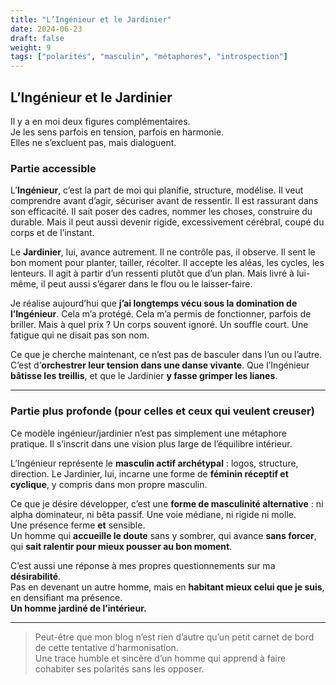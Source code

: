 ```yaml
---
title: "L’Ingénieur et le Jardinier"
date: 2024-06-23
draft: false
weight: 9
tags: ["polarités", "masculin", "métaphores", "introspection"]
---
```


## L’Ingénieur et le Jardinier

Il y a en moi deux figures complémentaires.  
Je les sens parfois en tension, parfois en harmonie.  
Elles ne s’excluent pas, mais dialoguent.

### Partie accessible

L’**Ingénieur**, c’est la part de moi qui planifie, structure, modélise. Il veut comprendre avant d’agir, sécuriser avant de ressentir. Il est rassurant dans son efficacité. Il sait poser des cadres, nommer les choses, construire du durable. Mais il peut aussi devenir rigide, excessivement cérébral, coupé du corps et de l’instant.

Le **Jardinier**, lui, avance autrement. Il ne contrôle pas, il observe. Il sent le bon moment pour planter, tailler, récolter. Il accepte les aléas, les cycles, les lenteurs. Il agit à partir d’un ressenti plutôt que d’un plan. Mais livré à lui-même, il peut aussi s’égarer dans le flou ou le laisser-faire.

Je réalise aujourd’hui que **j’ai longtemps vécu sous la domination de l’Ingénieur**. Cela m’a protégé. Cela m’a permis de fonctionner, parfois de briller. Mais à quel prix ? Un corps souvent ignoré. Un souffle court. Une fatigue qui ne disait pas son nom.

Ce que je cherche maintenant, ce n’est pas de basculer dans l’un ou l’autre. C’est d’**orchestrer leur tension dans une danse vivante**. Que l’Ingénieur **bâtisse les treillis**, et que le Jardinier **y fasse grimper les lianes**.

---

### Partie plus profonde (pour celles et ceux qui veulent creuser)

Ce modèle ingénieur/jardinier n’est pas simplement une métaphore pratique. Il s’inscrit dans une vision plus large de l’équilibre intérieur.

L’Ingénieur représente le **masculin actif archétypal** : logos, structure, direction. Le Jardinier, lui, incarne une forme de **féminin réceptif et cyclique**, y compris dans mon propre masculin.

Ce que je désire développer, c’est une **forme de masculinité alternative** : ni alpha dominateur, ni bêta passif. Une voie médiane, ni rigide ni molle.  
Une présence ferme **et** sensible.  
Un homme qui **accueille le doute** sans y sombrer, qui avance **sans forcer**, qui **sait ralentir pour mieux pousser au bon moment**.

C’est aussi une réponse à mes propres questionnements sur ma **désirabilité**.  
Pas en devenant un autre homme, mais en **habitant mieux celui que je suis**, en densifiant ma présence.  
**Un homme jardiné de l’intérieur.**

---

> Peut-être que mon blog n’est rien d’autre qu’un petit carnet de bord de cette tentative d’harmonisation.  
> Une trace humble et sincère d’un homme qui apprend à faire cohabiter ses polarités sans les opposer.